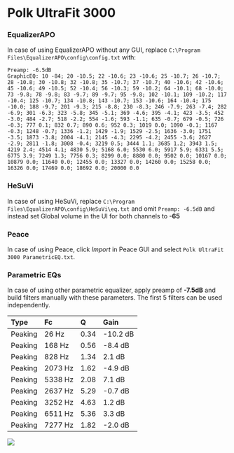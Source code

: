 # Polk UltraFit 3000

### EqualizerAPO
In case of using EqualizerAPO without any GUI, replace `C:\Program Files\EqualizerAPO\config\config.txt`
with:
```
Preamp: -6.5dB
GraphicEQ: 10 -84; 20 -10.5; 22 -10.6; 23 -10.6; 25 -10.7; 26 -10.7; 28 -10.8; 30 -10.8; 32 -10.8; 35 -10.7; 37 -10.7; 40 -10.6; 42 -10.6; 45 -10.6; 49 -10.5; 52 -10.4; 56 -10.3; 59 -10.2; 64 -10.1; 68 -10.0; 73 -9.8; 78 -9.8; 83 -9.7; 89 -9.7; 95 -9.8; 102 -10.1; 109 -10.2; 117 -10.4; 125 -10.7; 134 -10.8; 143 -10.7; 153 -10.6; 164 -10.4; 175 -10.0; 188 -9.7; 201 -9.3; 215 -8.8; 230 -8.3; 246 -7.9; 263 -7.4; 282 -6.9; 301 -6.3; 323 -5.8; 345 -5.1; 369 -4.6; 395 -4.1; 423 -3.5; 452 -3.0; 484 -2.7; 518 -2.2; 554 -1.6; 593 -1.1; 635 -0.7; 679 -0.5; 726 -0.3; 777 0.1; 832 0.7; 890 0.6; 952 0.3; 1019 0.0; 1090 -0.1; 1167 -0.3; 1248 -0.7; 1336 -1.2; 1429 -1.9; 1529 -2.5; 1636 -3.0; 1751 -3.5; 1873 -3.8; 2004 -4.1; 2145 -4.3; 2295 -4.2; 2455 -3.6; 2627 -2.9; 2811 -1.8; 3008 -0.4; 3219 0.5; 3444 1.1; 3685 1.2; 3943 1.5; 4219 2.4; 4514 4.1; 4830 5.9; 5168 6.0; 5530 6.0; 5917 5.9; 6331 5.5; 6775 3.9; 7249 1.3; 7756 0.3; 8299 0.0; 8880 0.0; 9502 0.0; 10167 0.0; 10879 0.0; 11640 0.0; 12455 0.0; 13327 0.0; 14260 0.0; 15258 0.0; 16326 0.0; 17469 0.0; 18692 0.0; 20000 0.0
```

### HeSuVi
In case of using HeSuVi, replace `C:\Program Files\EqualizerAPO\config\HeSuVi\eq.txt` and omit `Preamp:
-6.5dB` and instead set Global volume in the UI for both channels to **-65**

### Peace
In case of using Peace, click *Import* in Peace GUI and select `Polk UltraFit 3000 ParametricEQ.txt`.

### Parametric EQs
In case of using other parametric equalizer, apply preamp of **-7.5dB** and build filters manually with
these parameters. The first 5 filters can be used independently.

| Type    | Fc      |    Q | Gain     |
|:--------|:--------|:-----|:---------|
| Peaking | 26 Hz   | 0.34 | -10.2 dB |
| Peaking | 168 Hz  | 0.56 | -8.4 dB  |
| Peaking | 828 Hz  | 1.34 | 2.1 dB   |
| Peaking | 2073 Hz | 1.62 | -4.9 dB  |
| Peaking | 5338 Hz | 2.08 | 7.1 dB   |
| Peaking | 2637 Hz | 5.29 | -0.7 dB  |
| Peaking | 3252 Hz | 4.63 | 1.2 dB   |
| Peaking | 6511 Hz | 5.36 | 3.3 dB   |
| Peaking | 7277 Hz | 1.82 | -2.0 dB  |

![](https://raw.githubusercontent.com/jaakkopasanen/AutoEq/master/results/headphonecom/sbaf-serious/Polk%20UltraFit%203000/Polk%20UltraFit%203000.png)